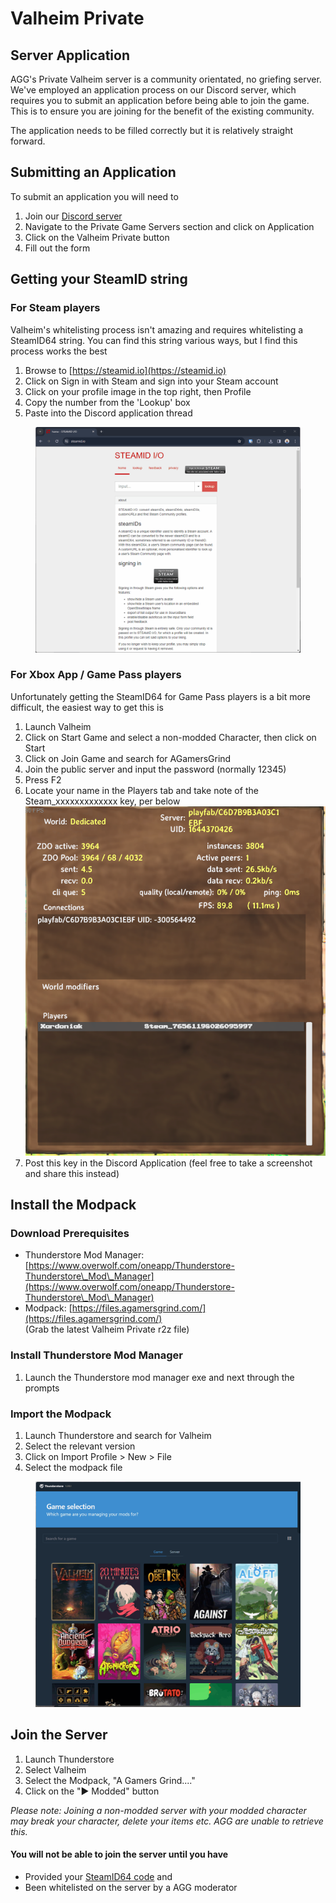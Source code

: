 # Valheim Private

## Server Application

AGG's Private Valheim server is a community orientated, no griefing server. We've employed an application process on our Discord server, which requires you to submit an application before being able to join the game. This is to ensure you are joining for the benefit of the existing community.

The application needs to be filled correctly but it is relatively straight forward.

## Submitting an Application

To submit an application you will need to

1. Join our [Discord server](https://discord.agamersgrind.com)
2. Navigate to the Private Game Servers section and click on Application
3. Click on the Valheim Private button
4. Fill out the form

## Getting your SteamID  string

### For Steam players

Valheim's whitelisting process isn't amazing and requires whitelisting a SteamID64 string. You can find this string various ways, but I find this process works the best

1. Browse to [https://steamid.io](https://steamid.io)
2. Click on Sign in with Steam and sign into your Steam account
3. Click on your profile image in the top right, then Profile
4. Copy the number from the 'Lookup' box
5. Paste into the Discord application thread

<figure><img src="../.gitbook/assets/steamid.gif" alt=""><figcaption></figcaption></figure>

### For Xbox App / Game Pass players

Unfortunately getting the SteamID64 for Game Pass players is a bit more difficult, the easiest way to get this is

1. Launch Valheim
2. Click on Start Game and select a non-modded Character, then click on Start
3. Click on Join Game and search for AGamersGrind
4. Join the public server and input the password (normally 12345)
5. Press F2
6. Locate your name in the Players tab and take note of the Steam\_xxxxxxxxxxxxx key, per below\
   ![](<../.gitbook/assets/image (9).png>)
7. Post this key in the Discord Application (feel free to take a screenshot and share this instead)

## Install the Modpack

### Download Prerequisites

* Thunderstore Mod Manager: [https://www.overwolf.com/oneapp/Thunderstore-Thunderstore\_Mod\_Manager](https://www.overwolf.com/oneapp/Thunderstore-Thunderstore\_Mod\_Manager)
* Modpack: [https://files.agamersgrind.com/](https://files.agamersgrind.com/) \
  (Grab the latest Valheim Private r2z file)

### Install Thunderstore Mod Manager

1. Launch the Thunderstore mod manager exe and next through the prompts

### Import the Modpack

1. Launch Thunderstore and search for Valheim
2. Select the relevant version
3. Click on Import Profile > New > File
4. Select the modpack file

<figure><img src="../.gitbook/assets/valheim-import-modpack.gif" alt=""><figcaption></figcaption></figure>

## Join the Server

1. Launch Thunderstore
2. Select Valheim
3. Select the Modpack, "A Gamers Grind...."
4. Click on the "▶️ Modded" button

_Please note: Joining a non-modded server with your modded character may break your character, delete your items etc. AGG are unable to retrieve this._

#### You will not be able to join the server until you have

* Provided your [SteamID64 code](valheim-private.md#getting-your-steamid-string) and
* Been whitelisted on the server by a AGG moderator
